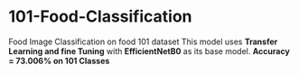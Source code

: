 # 101-Food-Classification
Food Image Classification on food 101 dataset
This model uses **Transfer Learning and fine Tuning** with **EfficientNetB0** as its base model.
**Accuracy = 73.006% on 101 Classes** 
